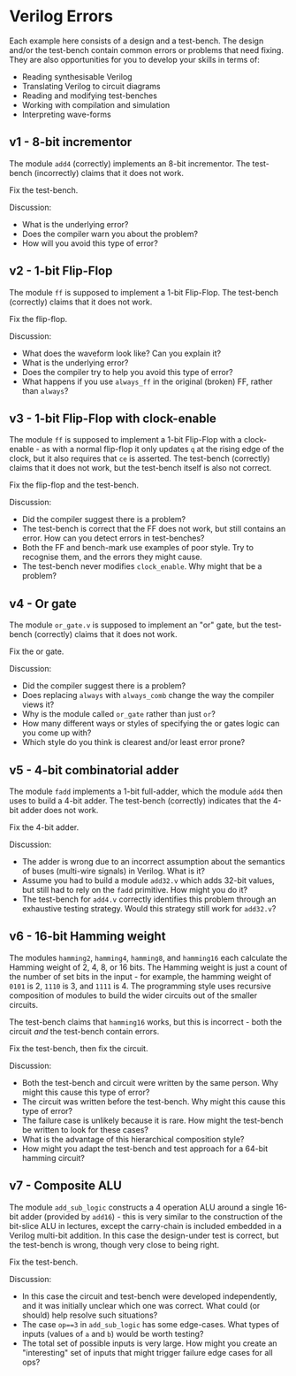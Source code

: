 Verilog Errors
==============

Each example here consists of a design and a test-bench.
The design and/or the test-bench contain common errors
or problems that need fixing. They are also opportunities
for you to develop your skills in terms of:

- Reading synthesisable Verilog
- Translating Verilog to circuit diagrams
- Reading and modifying test-benches
- Working with compilation and simulation
- Interpreting wave-forms

v1 - 8-bit incrementor
----------------------

The module `add4` (correctly) implements an 8-bit incrementor. The test-bench (incorrectly)
claims that it does not work.

Fix the test-bench.

Discussion:

- What is the underlying error?
- Does the compiler warn you about the problem?
- How will you avoid this type of error?


v2 - 1-bit Flip-Flop
--------------------

The module `ff` is supposed to implement a 1-bit Flip-Flop. The test-bench
(correctly) claims that it does not work.

Fix the flip-flop.

Discussion:

- What does the waveform look like? Can you explain it?
- What is the underlying error?
- Does the compiler try to help you avoid this type of error?
- What happens if you use `always_ff` in the original (broken) FF, rather than `always`?

v3 - 1-bit Flip-Flop with clock-enable
-------------------------------------

The module `ff` is supposed to implement a 1-bit Flip-Flop with a clock-enable - as
with a normal flip-flop it only updates `q` at the rising edge of the clock,
but it also requires that `ce` is asserted. The test-bench (correctly) claims that
it does not work, but the test-bench itself is also not correct.

Fix the flip-flop and the test-bench.

Discussion:

- Did the compiler suggest there is a problem?
- The test-bench is correct that the FF does not work, but still contains an error. How can you
    detect errors in test-benches?
- Both the FF and bench-mark use examples of poor style. Try to recognise them, and the errors they might cause.
- The test-bench never modifies `clock_enable`. Why might that be a problem?

v4 - Or gate
------------

The module `or_gate.v` is supposed to implement an "or" gate, but the test-bench
(correctly) claims that it does not work.

Fix the or gate.

Discussion:

- Did the compiler suggest there is a problem?
- Does replacing `always` with `always_comb` change the way the compiler views it?
- Why is the module called `or_gate` rather than just `or`?
- How many different ways or styles of specifying the or gates logic can you come up with?
- Which style do you think is clearest and/or least error prone?

v5 - 4-bit combinatorial adder
------------------------------

The module `fadd` implements a 1-bit full-adder, which the module `add4` then
uses to build a 4-bit adder. The test-bench (correctly) indicates that the
4-bit adder does not work.

Fix the 4-bit adder.

Discussion:

- The adder is wrong due to an incorrect assumption about the semantics of buses (multi-wire signals) in Verilog. What is it?
- Assume you had to build a module `add32.v` which adds 32-bit values, but still had to rely on the `fadd` primitive. How might you do it?
- The test-bench for `add4.v` correctly identifies this problem through an exhaustive testing strategy. Would this strategy still work for `add32.v`?


v6 - 16-bit Hamming weight
--------------------------

The modules `hamming2`, `hamming4`, `hamming8`, and `hamming16` each calculate the Hamming weight of
2, 4, 8, or 16 bits. The Hamming weight is just a count of the number of set bits in the input - for
example, the hamming weight of `0101` is 2, `1110` is 3, and `1111` is 4. The programming style
uses recursive composition of modules to build the wider circuits out of the smaller circuits.

The test-bench claims that `hamming16` works, but this is incorrect - both the
circuit _and_ the test-bench contain errors.

Fix the test-bench, then fix the circuit.

Discussion:
- Both the test-bench and circuit were written by the same person. Why might this cause this type of error?
- The circuit was written before the test-bench. Why might this cause this type of error?
- The failure case is unlikely because it is rare. How might the test-bench be written to look for these cases?
- What is the advantage of this hierarchical composition style?
- How might you adapt the test-bench and test approach for a 64-bit hamming circuit?

v7 - Composite ALU
------------------

The module `add_sub_logic` constructs a 4 operation ALU around a single 16-bit adder (provided by `add16`) -
this is very similar to the construction of the bit-slice ALU in lectures, except the carry-chain is
included embedded in a Verilog multi-bit addition. In this case the design-under test is correct,
but the test-bench is wrong, though very close to being right.

Fix the test-bench.

Discussion:

- In this case the circuit and test-bench were developed independently, and it was initially unclear which one was correct. What
  could (or should) help resolve such situations?
- The case `op==3` in `add_sub_logic` has some edge-cases. What types of inputs (values of `a` and `b`) would be worth
    testing?
- The total set of possible inputs is very large. How might you create an "interesting" set of inputs that
    might trigger failure edge cases for all ops?
